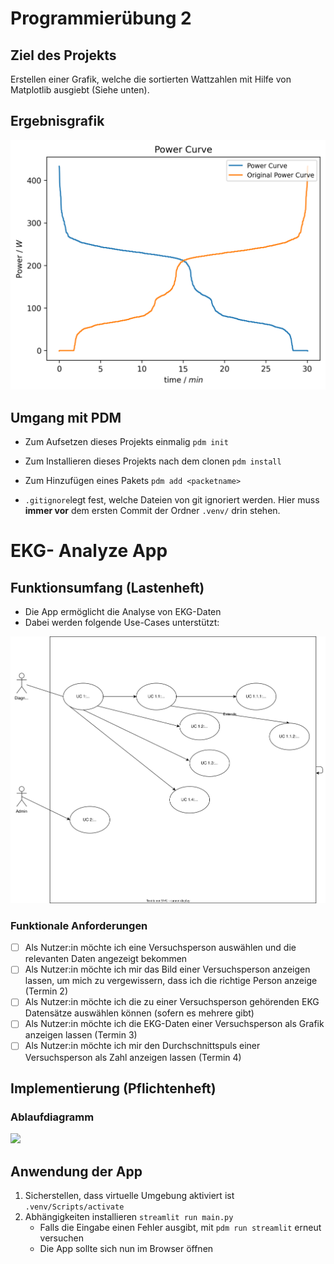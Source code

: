 # Programmierübung 2


## Ziel des Projekts
Erstellen einer Grafik, welche die sortierten Wattzahlen mit Hilfe von Matplotlib ausgiebt (Siehe unten).

## Ergebnisgrafik

![Power Curve](figures/power_curve.png)

## Umgang mit PDM

- Zum Aufsetzen dieses Projekts einmalig `pdm init`
- Zum Installieren dieses Projekts nach dem clonen `pdm install`
- Zum Hinzufügen eines Pakets `pdm add <packetname>`

- `.gitignore`legt fest, welche Dateien von git ignoriert werden. Hier muss __immer vor__ dem ersten Commit der Ordner `.venv/` drin stehen.

# EKG- Analyze App

## Funktionsumfang (Lastenheft)
- Die App ermöglicht die Analyse von EKG-Daten
- Dabei werden folgende Use-Cases unterstützt:

![alt text](docs/uml_usecase.svg)

### Funktionale Anforderungen

- [ ] Als Nutzer:in möchte ich eine Versuchsperson auswählen und die relevanten Daten angezeigt bekommen
- [ ] Als Nutzer:in möchte ich mir das Bild einer Versuchsperson anzeigen lassen, um mich zu vergewissern, dass ich die richtige Person anzeige (Termin 2)
- [ ] Als Nutzer:in möchte ich die zu einer Versuchsperson gehörenden EKG Datensätze auswählen können (sofern es mehrere gibt)
- [ ] Als Nutzer:in möchte ich die EKG-Daten einer Versuchsperson als Grafik anzeigen lassen (Termin 3)
- [ ] Als Nutzer:in möchte ich mir den Durchschnittspuls einer Versuchsperson als Zahl anzeigen lassen (Termin 4)

## Implementierung (Pflichtenheft)
### Ablaufdiagramm

[![](https://mermaid.ink/img/pako:eNp9ks9y0zAQxl9FsyeYiTOWHWJXBxgg0AMXDj0RMxnV3limsuTRH0KbydvwJn0xZIfYpu2gk9f7_fb7tKMjlLpCYBBFUaFc4yQy8l5xeW-RfPpyXaihsZf6UApuHLn5UCgSjnWhekVezyoSRW8tSizdzls0269G33JVNYpwbw-Pv4VE9f2vfpL1FJGaV88g9YBNPSKjZAAEtzuH1h1DxmjDHSryUxsRSFTvTmfiooki8oMHakyHd_X2JjSe55ohCkOGHlJ6AD5j0JmnqaaJfazSYIiyqw3vtteG75s7gsY6lJPDedpwh9kSzr0ZPuxS6MM_s_7vrdvOB1qY7cabUthSqMY523lp-4saDD9GdlKPTi-DTyzPwiE-hl1PD-CSdd6CBdSmqYA543EBLZqW9yUce6gAJ7DFAlj4rHDPvXQFFOoUsI6rb1q3F9JoXwtgey5tqHxXhTVtGh78JknvaT5qrxwwmibDDGBH-AUsWcfLPEuu4jWN0zSmebqAe2D5kr7JrlZJvqardbpKktMCHgZXuoyTmGZZkmV5SuMVPf0B9AsO6w?type=png)](https://mermaid.live/edit#pako:eNp9ks9y0zAQxl9FsyeYiTOWHWJXBxgg0AMXDj0RMxnV3limsuTRH0KbydvwJn0xZIfYpu2gk9f7_fb7tKMjlLpCYBBFUaFc4yQy8l5xeW-RfPpyXaihsZf6UApuHLn5UCgSjnWhekVezyoSRW8tSizdzls0269G33JVNYpwbw-Pv4VE9f2vfpL1FJGaV88g9YBNPSKjZAAEtzuH1h1DxmjDHSryUxsRSFTvTmfiooki8oMHakyHd_X2JjSe55ohCkOGHlJ6AD5j0JmnqaaJfazSYIiyqw3vtteG75s7gsY6lJPDedpwh9kSzr0ZPuxS6MM_s_7vrdvOB1qY7cabUthSqMY523lp-4saDD9GdlKPTi-DTyzPwiE-hl1PD-CSdd6CBdSmqYA543EBLZqW9yUce6gAJ7DFAlj4rHDPvXQFFOoUsI6rb1q3F9JoXwtgey5tqHxXhTVtGh78JknvaT5qrxwwmibDDGBH-AUsWcfLPEuu4jWN0zSmebqAe2D5kr7JrlZJvqardbpKktMCHgZXuoyTmGZZkmV5SuMVPf0B9AsO6w)


## Anwendung der App

1. Sicherstellen, dass virtuelle Umgebung aktiviert ist `.venv/Scripts/activate`
2. Abhängigkeiten installieren `streamlit run main.py`
    - Falls die Eingabe einen Fehler ausgibt, mit `pdm run streamlit` erneut versuchen
    - Die App sollte sich nun im Browser öffnen
   